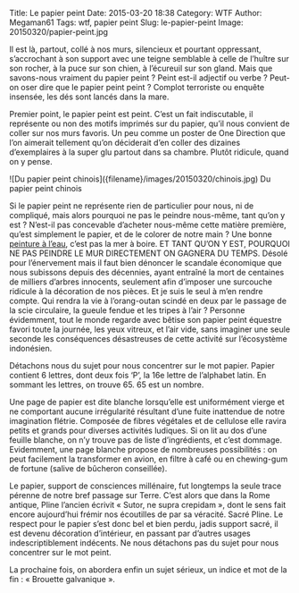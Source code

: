Title: Le papier peint
Date: 2015-03-20 18:38
Category: WTF
Author: Megaman61
Tags: wtf, papier peint
Slug: le-papier-peint
Image: 20150320/papier-peint.jpg

Il est là, partout, collé à nos murs, silencieux et pourtant oppressant, s’accrochant à son support avec une teigne semblable à celle de l’huître sur son rocher, à la puce sur son chien, à l’écureuil sur son gland. Mais que savons-nous vraiment du papier peint ? Peint est-il adjectif ou verbe ? Peut-on oser dire que le papier peint peint ? Complot terroriste ou enquête insensée, les dés sont lancés dans la mare.

Premier point, le papier peint est peint. C’est un fait indiscutable, il représente ou non des motifs imprimés sur du papier, qu’il nous convient de coller sur nos murs favoris. Un peu comme un poster de One Direction que l’on aimerait tellement qu’on déciderait d’en coller des dizaines d’exemplaires à la super glu partout dans sa chambre.  Plutôt ridicule, quand on y pense.

<span class="figure float-left">
![Du papier peint chinois]({filename}/images/20150320/chinois.jpg)
<span class="caption">Du papier peint chinois</span>
</span>

Si le papier peint ne représente rien de particulier pour nous, ni de compliqué, mais alors pourquoi ne pas le peindre nous-même, tant qu’on y est ? N’est-il pas concevable d’acheter nous-même cette matière première, qu’est simplement le papier, et de le colorer de notre main ? Une bonne [peinture à l’eau]({filename}/2015/0311-la-peinture-a-leau.md), c’est pas la mer à boire. ET TANT QU’ON Y EST, POURQUOI NE PAS PEINDRE LE MUR DIRECTEMENT ON GAGNERA DU TEMPS.  Désolé pour l’énervement mais il faut bien dénoncer le scandale économique que nous subissons depuis des décennies, ayant entraîné la mort de centaines de milliers d’arbres innocents, seulement  afin d’imposer une surcouche ridicule à la décoration de nos pièces. Et je suis le seul à m’en rendre compte. Qui rendra la vie à l’orang-outan scindé en deux par le passage de la scie circulaire, la gueule fendue et les tripes à l’air ? Personne évidemment, tout le monde regarde avec bêtise son papier peint équestre favori toute la journée, les yeux vitreux, et l’air vide, sans imaginer une seule seconde les conséquences désastreuses de cette activité sur l’écosystème indonésien. 

Détachons nous du sujet pour nous concentrer sur le mot papier. Papier contient 6 lettres, dont deux fois ‘P’, la 16e lettre de l’alphabet latin. En sommant les lettres, on trouve 65. 65 est un nombre.

Une page de papier est dite blanche lorsqu’elle est uniformément vierge et ne comportant aucune irrégularité résultant d’une fuite inattendue de notre imagination flétrie. Composée de fibres végétales et de cellulose elle ravira petits et grands pour diverses activités ludiques. Si on lit au dos d’une feuille blanche, on n’y trouve pas de liste d’ingrédients, et c’est dommage. Evidemment, une page blanche propose de nombreuses possibilités : on peut facilement la transformer en avion, en filtre à café ou en chewing-gum de fortune (salive de bûcheron conseillée). 

Le papier, support de consciences millénaire, fut longtemps la seule trace pérenne de notre bref passage sur Terre. C’est alors que dans la Rome antique, Pline l’ancien écrivit « Sutor, ne supra crepidam », dont le sens fait encore aujourd’hui frémir nos écoutilles de par sa véracité.  Sacré Pline. Le respect pour le papier s’est donc bel et bien perdu, jadis support sacré, il est devenu décoration d’intérieur, en passant par d’autres usages indescriptiblement indécents.
Ne nous détachons pas du sujet pour nous concentrer sur le mot peint.

La prochaine fois, on abordera enfin un sujet sérieux, un indice et mot de la fin : « Brouette galvanique ».